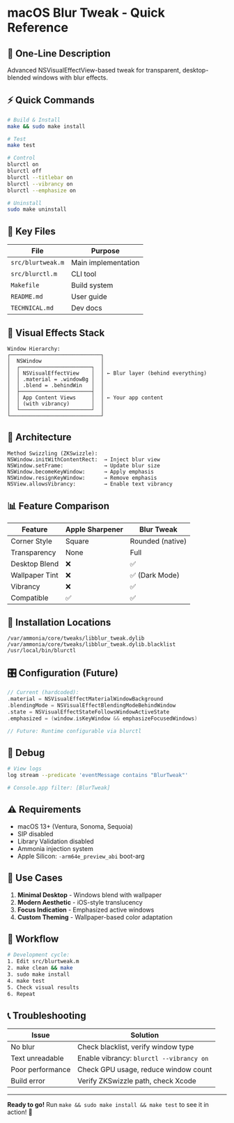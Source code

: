 # macOS Blur Tweak - Quick Reference

## 🎯 One-Line Description
Advanced NSVisualEffectView-based tweak for transparent, desktop-blended windows with blur effects.

## ⚡ Quick Commands

```bash
# Build & Install
make && sudo make install

# Test
make test

# Control
blurctl on
blurctl off
blurctl --titlebar on
blurctl --vibrancy on
blurctl --emphasize on

# Uninstall
sudo make uninstall
```

## 🔑 Key Files

| File | Purpose |
|------|---------|
| `src/blurtweak.m` | Main implementation |
| `src/blurctl.m` | CLI tool |
| `Makefile` | Build system |
| `README.md` | User guide |
| `TECHNICAL.md` | Dev docs |

## 🎨 Visual Effects Stack

```
Window Hierarchy:
┌─────────────────────────────┐
│  NSWindow                   │
│  ┌───────────────────────┐  │
│  │ NSVisualEffectView    │  │ ← Blur layer (behind everything)
│  │ .material = .windowBg │  │
│  │ .blend = .behindWin   │  │
│  ├───────────────────────┤  │
│  │ App Content Views     │  │ ← Your app content
│  │ (with vibrancy)       │  │
│  └───────────────────────┘  │
└─────────────────────────────┘
```

## 🔧 Architecture

```
Method Swizzling (ZKSwizzle):
NSWindow.initWithContentRect:  → Inject blur view
NSWindow.setFrame:             → Update blur size
NSWindow.becomeKeyWindow:      → Apply emphasis
NSWindow.resignKeyWindow:      → Remove emphasis
NSView.allowsVibrancy:         → Enable text vibrancy
```

## 📊 Feature Comparison

| Feature | Apple Sharpener | Blur Tweak |
|---------|----------------|------------|
| Corner Style | Square | Rounded (native) |
| Transparency | None | Full |
| Desktop Blend | ❌ | ✅ |
| Wallpaper Tint | ❌ | ✅ (Dark Mode) |
| Vibrancy | ❌ | ✅ |
| Compatible | ✅ | ✅ |

## 🚀 Installation Locations

```
/var/ammonia/core/tweaks/libblur_tweak.dylib
/var/ammonia/core/tweaks/libblur_tweak.dylib.blacklist
/usr/local/bin/blurctl
```

## 🎛️ Configuration (Future)

```objectivec
// Current (hardcoded):
.material = NSVisualEffectMaterialWindowBackground
.blendingMode = NSVisualEffectBlendingModeBehindWindow
.state = NSVisualEffectStateFollowsWindowActiveState
.emphasized = (window.isKeyWindow && emphasizeFocusedWindows)

// Future: Runtime configurable via blurctl
```

## 🐛 Debug

```bash
# View logs
log stream --predicate 'eventMessage contains "BlurTweak"'

# Console.app filter: [BlurTweak]
```

## ⚠️ Requirements

- macOS 13+ (Ventura, Sonoma, Sequoia)
- SIP disabled
- Library Validation disabled
- Ammonia injection system
- Apple Silicon: `-arm64e_preview_abi` boot-arg

## 🎯 Use Cases

1. **Minimal Desktop** - Windows blend with wallpaper
2. **Modern Aesthetic** - iOS-style translucency
3. **Focus Indication** - Emphasized active windows
4. **Custom Theming** - Wallpaper-based color adaptation

## 🔄 Workflow

```bash
# Development cycle:
1. Edit src/blurtweak.m
2. make clean && make
3. sudo make install
4. make test
5. Check visual results
6. Repeat
```

## 📞 Troubleshooting

| Issue | Solution |
|-------|----------|
| No blur | Check blacklist, verify window type |
| Text unreadable | Enable vibrancy: `blurctl --vibrancy on` |
| Poor performance | Check GPU usage, reduce window count |
| Build error | Verify ZKSwizzle path, check Xcode |

---

**Ready to go!** Run `make && sudo make install && make test` to see it in action! 🎉
